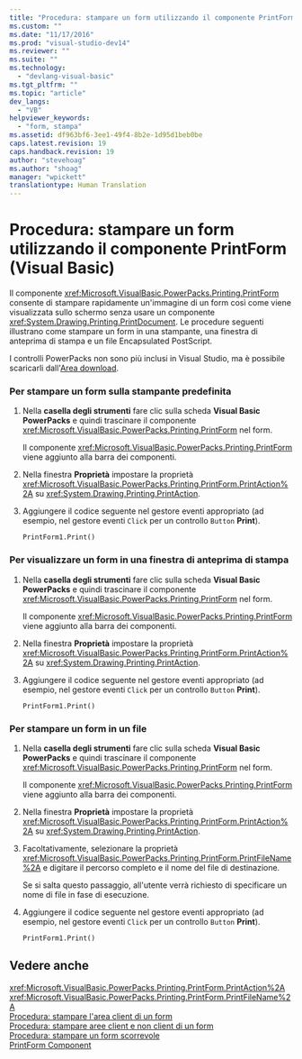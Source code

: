 ```yaml
---
title: "Procedura: stampare un form utilizzando il componente PrintForm (Visual Basic) | Microsoft Docs"
ms.custom: ""
ms.date: "11/17/2016"
ms.prod: "visual-studio-dev14"
ms.reviewer: ""
ms.suite: ""
ms.technology: 
  - "devlang-visual-basic"
ms.tgt_pltfrm: ""
ms.topic: "article"
dev_langs: 
  - "VB"
helpviewer_keywords: 
  - "form, stampa"
ms.assetid: df963bf6-3ee1-49f4-8b2e-1d95d1beb0be
caps.latest.revision: 19
caps.handback.revision: 19
author: "stevehoag"
ms.author: "shoag"
manager: "wpickett"
translationtype: Human Translation
---
```

# Procedura: stampare un form utilizzando il componente PrintForm (Visual Basic)
Il componente <xref:Microsoft.VisualBasic.PowerPacks.Printing.PrintForm> consente di stampare rapidamente un'immagine di un form così come viene visualizzata sullo schermo senza usare un componente <xref:System.Drawing.Printing.PrintDocument>. Le procedure seguenti illustrano come stampare un form in una stampante, una finestra di anteprima di stampa e un file Encapsulated PostScript.  
  
 I controlli PowerPacks non sono più inclusi in Visual Studio, ma è possibile scaricarli dall'[Area download](http://www.microsoft.com/en-us/download/details.aspx?id=25169).  
  
### Per stampare un form sulla stampante predefinita  
  
1.  Nella **casella degli strumenti** fare clic sulla scheda **Visual Basic PowerPacks** e quindi trascinare il componente <xref:Microsoft.VisualBasic.PowerPacks.Printing.PrintForm> nel form.  
  
     Il componente <xref:Microsoft.VisualBasic.PowerPacks.Printing.PrintForm> viene aggiunto alla barra dei componenti.  
  
2.  Nella finestra **Proprietà** impostare la proprietà <xref:Microsoft.VisualBasic.PowerPacks.Printing.PrintForm.PrintAction%2A> su <xref:System.Drawing.Printing.PrintAction>.  
  
3.  Aggiungere il codice seguente nel gestore eventi appropriato \(ad esempio, nel gestore eventi `Click` per un controllo `Button` **Print**\).  
  
    ```  
    PrintForm1.Print()  
    ```  
  
### Per visualizzare un form in una finestra di anteprima di stampa  
  
1.  Nella **casella degli strumenti** fare clic sulla scheda **Visual Basic PowerPacks** e quindi trascinare il componente <xref:Microsoft.VisualBasic.PowerPacks.Printing.PrintForm> nel form.  
  
     Il componente <xref:Microsoft.VisualBasic.PowerPacks.Printing.PrintForm> viene aggiunto alla barra dei componenti.  
  
2.  Nella finestra **Proprietà** impostare la proprietà <xref:Microsoft.VisualBasic.PowerPacks.Printing.PrintForm.PrintAction%2A> su <xref:System.Drawing.Printing.PrintAction>.  
  
3.  Aggiungere il codice seguente nel gestore eventi appropriato \(ad esempio, nel gestore eventi `Click` per un controllo `Button` **Print**\).  
  
    ```  
    PrintForm1.Print()  
    ```  
  
### Per stampare un form in un file  
  
1.  Nella **casella degli strumenti** fare clic sulla scheda **Visual Basic PowerPacks** e quindi trascinare il componente <xref:Microsoft.VisualBasic.PowerPacks.Printing.PrintForm> nel form.  
  
     Il componente <xref:Microsoft.VisualBasic.PowerPacks.Printing.PrintForm> viene aggiunto alla barra dei componenti.  
  
2.  Nella finestra **Proprietà** impostare la proprietà <xref:Microsoft.VisualBasic.PowerPacks.Printing.PrintForm.PrintAction%2A> su <xref:System.Drawing.Printing.PrintAction>.  
  
3.  Facoltativamente, selezionare la proprietà <xref:Microsoft.VisualBasic.PowerPacks.Printing.PrintForm.PrintFileName%2A> e digitare il percorso completo e il nome del file di destinazione.  
  
     Se si salta questo passaggio, all'utente verrà richiesto di specificare un nome di file in fase di esecuzione.  
  
4.  Aggiungere il codice seguente nel gestore eventi appropriato \(ad esempio, nel gestore eventi `Click` per un controllo `Button` **Print**\).  
  
    ```  
    PrintForm1.Print()  
    ```  
  
## Vedere anche  
 <xref:Microsoft.VisualBasic.PowerPacks.Printing.PrintForm.PrintAction%2A>   
 <xref:Microsoft.VisualBasic.PowerPacks.Printing.PrintForm.PrintFileName%2A>   
 [Procedura: stampare l'area client di un form](../../../visual-basic/developing-apps/printing/how-to-print-the-client-area-of-a-form.md)   
 [Procedura: stampare aree client e non client di un form](../../../visual-basic/developing-apps/printing/how-to-print-client-and-non-client-areas-of-a-form.md)   
 [Procedura: stampare un form scorrevole](../../../visual-basic/developing-apps/printing/how-to-print-a-scrollable-form.md)   
 [PrintForm Component](../../../visual-basic/developing-apps/printing/printform-component.md)